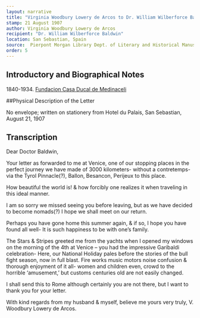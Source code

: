 ```yaml
---
layout: narrative
title: "Virginia Woodbury Lowery de Arcos to Dr. William Wilberforce Baldwin, 21 August 1907"
stamp: 21 August 1907
author: Virginia Woodbury Lowery de Arcos
recipient: "Dr. William Wilberforce Baldwin"
location: San Sebastian, Spain
source:  Pierpont Morgan Library Dept. of Literary and Historical Manuscripts, MA 3564
order: 5
---
```


## Introductory and Biographical Notes

1840-1934. [Fundacion Casa Ducal de Medinaceli](http://en.fundacionmedinaceli.org/casaducal/fichaindividuo.aspx?id=3944)

##Physical Description of the Letter

No envelope; written on stationery from Hotel du Palais, San Sebastian, August 21, 1907

## Transcription

Dear Doctor Baldwin,

Your letter as forwarded to me at Venice, one of our stopping places in the perfect journey we have made of 3000 kilometers- without a contretemps- via the Tyrol Pinnacle(?), Ballon, Besancon, Perijeux to this place. 

How beautiful the world is! & how forcibly one realizes it when traveling in this ideal manner.

I am so sorry we missed seeing you before leaving, but as we have decided to become nomads(?) I hope we shall meet on our return. 

Perhaps you have gone home this summer again, & if so, I hope you have found all well- It is such happiness to be with one’s family.

The Stars & Stripes greeted me from the yachts when I opened my windows on the morning of the 4th at Venice – you had the impressive Garibaldi celebration- Here, our National Holiday pales before the stories of the bull fight season, now in full blast. Fire works music motors noise confusion & thorough enjoyment of it all- women and children even, crowd to the horrible ‘amusement,’ but customs centuries old are not easily changed.

I shall send this to Rome although certainly you are not there, but I want to thank you for your letter. 

With kind regards from my husband & myself, believe me yours very truly,  V. Woodbury Lowery de Arcos. 